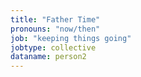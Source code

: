 ```yaml
---
title: "Father Time"
pronouns: "now/then"
job: "keeping things going"
jobtype: collective
dataname: person2
---
```

